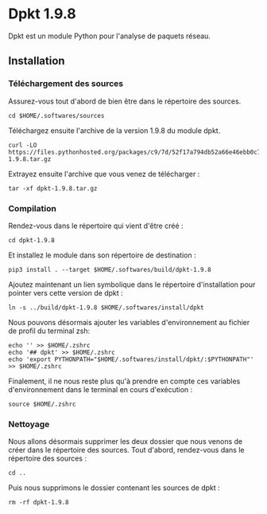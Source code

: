 # Dpkt 1.9.8

Dpkt est un module Python pour l'analyse de paquets réseau.

## Installation

### Téléchargement des sources

Assurez-vous tout d'abord de bien être dans le répertoire des sources.

```
cd $HOME/.softwares/sources
```

Téléchargez ensuite l'archive de la version 1.9.8 du module dpkt.

```
curl -LO https://files.pythonhosted.org/packages/c9/7d/52f17a794db52a66e46ebb0c7549bf2f035ed61d5a920ba4aaa127dd038e/dpkt-1.9.8.tar.gz
```

Extrayez ensuite l'archive que vous venez de télécharger :

```
tar -xf dpkt-1.9.8.tar.gz
```

### Compilation

Rendez-vous dans le répertoire qui vient d'être créé :

```
cd dpkt-1.9.8
```

Et installez le module dans son répertoire de destination :

```
pip3 install . --target $HOME/.softwares/build/dpkt-1.9.8
```

Ajoutez maintenant un lien symbolique dans le répertoire d'installation pour
pointer vers cette version de dpkt :

```
ln -s ../build/dpkt-1.9.8 $HOME/.softwares/install/dpkt
```

Nous pouvons désormais ajouter les variables d'environnement au fichier de
profil du terminal zsh:

```
echo '' >> $HOME/.zshrc
echo '## dpkt' >> $HOME/.zshrc
echo 'export PYTHONPATH="$HOME/.softwares/install/dpkt/:$PYTHONPATH"' >> $HOME/.zshrc
```

Finalement, il ne nous reste plus qu'à prendre en compte ces variables
d'environnement dans le terminal en cours d'exécution :

```
source $HOME/.zshrc
```

### Nettoyage

Nous allons désormais supprimer les deux dossier que nous venons de créer dans
le répertoire des sources. Tout d'abord, rendez-vous dans le répertoire des
sources :

```
cd ..
```

Puis nous supprimons le dossier contenant les sources de dpkt :

```
rm -rf dpkt-1.9.8
```